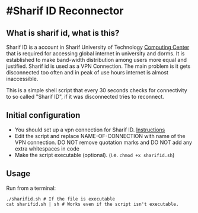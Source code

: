 #Sharif ID Reconnector
======================

## What is sharif id, what is this?
Sharif ID is a account in Sharif University of Technology [Computing Center](http://itc.sharif.ir/home) that is required for accessing global internet in university and dorms. It is established to make band-width distribution among users more equal and justified. Sharif id is used as a VPN Connection. The main problem is it gets disconnected too often and in peak of use hours internet is almost inaccessible.

This is a simple shell script that every 30 seconds checks for connectivity to so called "Sharif ID", if it was disconnected tries to reconnect.

## Initial configuration
* You should set up a vpn connection for Sharif ID. [Instructions](https://id.sharif.ir/pages/guide.html)
* Edit the script and replace NAME-OF-CONNECTION with name of the VPN connection. DO NOT remove quotation marks and DO NOT add any extra whitespaces in code
* Make the script executable (optional). (i.e. `chmod +x sharifid.sh`)

## Usage
Run from a terminal:
```
./sharifid.sh # If the file is executable
cat sharifid.sh | sh # Works even if the script isn't executable.
```
